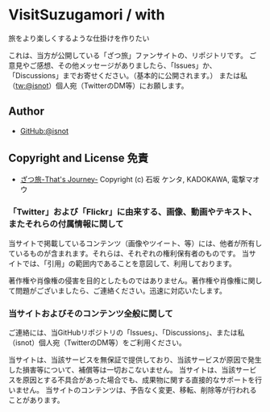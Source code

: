 # VisitSuzugamori / with

旅をより楽しくするような仕掛けを作りたい

これは、当方が公開している「ざつ旅」ファンサイトの、リポジトリです。
ご意見やご感想、その他メッセージがありましたら、「Issues」か、「Discussions」までお寄せください。（基本的に公開されます。）
または私（[tw:@isnot](https://twitter.com/isnot49662340)）個人宛（TwitterのDM等）にお願します。


## Author

- [GitHub:@isnot](https://github.com/isnot)

## Copyright and License 免責

- [ざつ旅-That's Journey-](https://www.kadokawa.co.jp/product/search/?sort=0&kw=%E3%81%96%E3%81%A4%E6%97%85) Copyright (c) 石坂 ケンタ, KADOKAWA, 電撃マオウ


### 「Twitter」および「Flickr」に由来する、画像、動画やテキスト、またそれらの付属情報に関して

当サイトで掲載しているコンテンツ（画像やツイート、等）には、他者が所有しているものが含まれます。それらは、それぞれの権利保有者のものです。
当サイトでは、「引用」の範囲内であることを意図して、利用しております。

著作権や肖像権の侵害を目的としたものではありません。著作権や肖像権に関して問題がございましたら、ご連絡ください。迅速に対応いたします。

### 当サイトおよびそのコンテンツ全般に関して

ご連絡には、当GitHubリポジトリの「Issues」、「Discussions」、または私（isnot）個人宛（TwitterのDM等）をご利用ください。

当サイトは、当該サービスを無保証で提供しており、当該サービスが原因で発生した損害等について、補償等は一切おこないません。
当サイトは、当該サービスを原因とする不具合があった場合でも、成果物に関する直接的なサポートを行いません。
当サイトのコンテンツは、予告なく変更、移転、削除等が行われることがあります。
